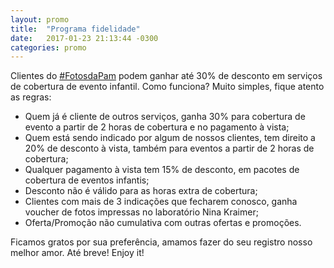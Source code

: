 ```yaml
---
layout: promo
title:  "Programa fidelidade"
date:   2017-01-23 21:13:44 -0300
categories: promo
---
```


Clientes do [#FotosdaPam](#) podem ganhar até 30% de desconto em serviços de cobertura de evento infantil. Como funciona? Muito simples, fique atento as regras:

- Quem já é cliente de outros serviços, ganha 30% para cobertura de evento a partir de 2 horas de cobertura e no pagamento à vista;
- Quem está sendo indicado por algum de nossos clientes, tem direito a 20% de desconto à vista, também para eventos a partir de 2 horas de cobertura;
- Qualquer pagamento à vista tem 15% de desconto, em pacotes de cobertura de eventos infantis;
- Desconto não é válido para as horas extra de cobertura;
- Clientes com mais de 3 indicações que fecharem conosco, ganha voucher de fotos impressas no laboratório Nina Kraimer;
- Oferta/Promoção não cumulativa com outras ofertas e promoções.

Ficamos gratos por sua preferência, amamos fazer do seu registro nosso melhor amor. Até breve! Enjoy it!
